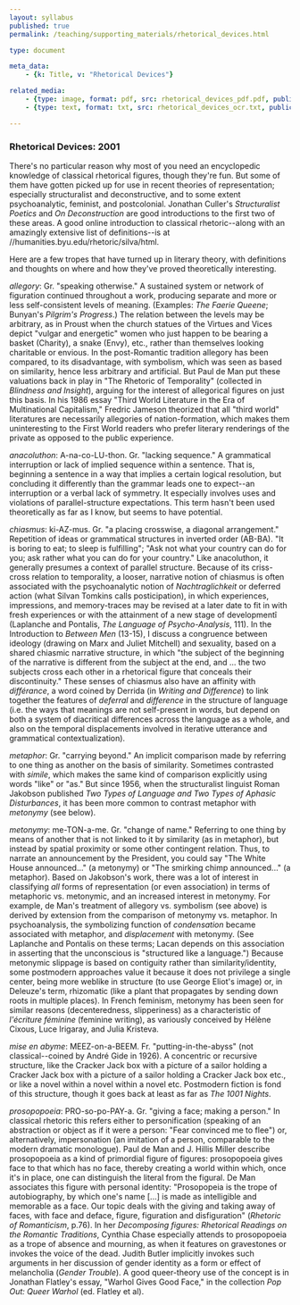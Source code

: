 ```yaml
---
layout: syllabus
published: true
permalink: /teaching/supporting_materials/rhetorical_devices.html

type: document

meta_data:
    - {k: Title, v: "Rhetorical Devices"}

related_media:
    - {type: image, format: pdf, src: rhetorical_devices_pdf.pdf, public: true}
    - {type: text, format: txt, src: rhetorical_devices_ocr.txt, public: false}

---
```


### Rhetorical Devices: 2001

There's no particular reason why most of you need an encyclopedic knowledge of classical rhetorical figures, though they're fun. But some of them have gotten picked up for use in recent theories of representation; especially structuralist and deconstructive, and to some extent psychoanalytic, feminist, and postcolonial. Jonathan Culler's <i>Structuralist Poetics</i> and <i>On Deconstruction</i> are good introductions to the first two of these areas. A good online introduction to classical rhetoric--along with an amazingly extensive list of definitions--is at //humanities.byu.edu/rhetoric/silva/html. 

Here are a few tropes that have turned up in literary theory, with definitions and thoughts on where and how they've proved theoretically interesting.

<i>allegory</i>: Gr. "speaking otherwise." A sustained system or network of figuration continued throughout a work, producing separate and more or less self-consistent levels of meaning. (Examples: <i>The Faerie Queene</i>; Bunyan's <i>Pilgrim's Progress</i>.) The relation between the levels may be arbitrary, as in Proust when the church statues of the Virtues and Vices depict "vulgar and energetic" women who just happen to be bearing a basket (Charity), a snake (Envy), etc., rather than themselves looking charitable or envious. In the post-Romantic tradition allegory has been compared, to its disadvantage, with symbolism, which was seen as based on similarity, hence less arbitrary and artificial. But Paul de Man put these valuations back in play in "The Rhetoric of Temporality" (collected in <i>Blindness and Insight</i>), arguing for the interest of allegorical figures on just this basis. In his 1986 essay "Third World Literature in the Era of Multinational Capitalism," Fredric Jameson theorized that all "third world" literatures are necessarily allegories of nation-formation, which makes them uninteresting to the First World readers who prefer literary renderings of the private as opposed to the public experience. 

<i>anacoluthon</i>: A-na-co-LU-thon. Gr. "lacking sequence." A grammatical interruption or lack of implied sequence within a sentence. That is, beginning a sentence in a way that implies a certain logical resolution, but concluding it differently than the grammar leads one to expect--an interruption or a verbal lack of symmetry. It especially involves uses and violations of parallel-structure expectations. This term hasn't been used theoretically as far as I know, but seems to have potential. 

<i>chiasmus</i>: ki-AZ-mus. Gr. "a placing crosswise, a diagonal arrangement." Repetition of ideas or grammatical structures in inverted order (AB-BA). "It is boring to eat; to sleep is fulfilling";  "Ask not what your country can do for you; ask rather what you can do for your country." Like anacoluthon, it generally presumes a context of parallel structure. Because of its criss-cross relation to temporality, a looser, narrative notion of chiasmus is often associated with the psychoanalytic notion of <i>Nachtraglichkeit</i> or deferred action (what Silvan Tomkins calls posticipation), in which experiences, impressions, and memory-traces may be revised at a later date to fit in with fresh experiences or with the attainment of a new stage of developmentî (Laplanche and Pontalis, <i>The Language of Psycho-Analysis</i>, 111). In the Introduction to <i>Between Men</i> (13-15), I discuss a congruence between ideology (drawing on Marx and Juliet Mitchell) and sexuality, based on a shared chiasmic narrative structure, in which "the subject of the beginning of the narrative is different from the subject at the end, and ... the two subjects cross each other in a rhetorical figure that conceals their discontinuity."  These senses of chiasmus also have an affinity with <i>différance</i>, a word coined by Derrida (in <i>Writing and Difference</i>) to link together the features of <i>deferral</i> and <i>difference</i> in the structure of language (i.e. the ways that meanings are not self-present in words, but depend on both a system of diacritical differences across the language as a whole, and also on the temporal displacements involved in iterative utterance and grammatical contextualization).

<i>metaphor</i>: Gr. "carrying beyond." An implicit comparison made by referring to one thing as another on the basis of similarity. Sometimes contrasted with <i>simile</i>, which makes the same kind of comparison explicitly using words "like" or "as." But since 1956, when the structuralist linguist Roman Jakobson published <i>Two Types of Language and Two Types of Aphasic Disturbances</i>, it has been more common to contrast metaphor with <i>metonymy</i> (see below).

<i>metonymy</i>: me-TON-a-me. Gr. "change of name." Referring to one thing by means of another that is not linked to it by similarity (as in metaphor), but instead by spatial proximity or some other contingent relation. Thus, to narrate an announcement by the President, you could say "The White House announced..." (a metonymy) or "The smirking chimp announced..." (a metaphor). Based on Jakobson's work, there was a lot of interest in classifying <i>all</i> forms of representation (or even association) in terms of metaphoric vs. metonymic, and an increased interest in metonymy. For example, de Man's treatment of allegory vs. symbolism (see above) is derived by extension from the comparison of metonymy vs. metaphor. In psychoanalysis, the symbolizing function of <i>condensation</i> became associated with metaphor, and <i>displacement</i> with metonymy. (See Laplanche and Pontalis on these terms; Lacan depends on this association in asserting that the unconscious is "structured like a language.")  Because metonymic slippage is based on contiguity rather than similarity/identity, some postmodern approaches value it because it does not privilege a single center, being more weblike in structure (to use George Eliot's image) or, in Deleuze's term, rhizomatic (like a plant that propagates by sending down roots in multiple places). In French feminism, metonymy has been seen for similar reasons (decenteredness, slipperiness) as a characteristic of <i>l'écriture féminine</i> (feminine writing), as variously conceived by Hélène Cixous, Luce Irigaray, and Julia Kristeva.

<i>mise en abyme</i>: MEEZ-on-a-BEEM. Fr. "putting-in-the-abyss" (not classical--coined by André Gide in 1926). A concentric or recursive structure, like the Cracker Jack box with a picture of a sailor holding a Cracker Jack box with a picture of a sailor holding a Cracker Jack box etc., or like a novel within a novel within a novel etc. Postmodern fiction is fond of this structure, though it goes back at least as far as <i>The 1001 Nights</i>.

<i>prosopopoeia</i>: PRO-so-po-PAY-a. Gr. "giving a face; making a person." In classical rhetoric this refers either to personification (speaking of an abstraction or object as if it were a person: "Fear convinced me to flee") or, alternatively, impersonation (an imitation of a person, comparable to the modern dramatic monologue). Paul de Man and J. Hillis Miller describe prosopopoeia as a kind of primordial figure of figures: prosopopoeia gives face to that which has no face, thereby creating a world within which, once it's in place, one can distinguish the literal from the figural. De Man associates this figure with personal identity: "Prosopopeia is the trope of autobiography, by which one's name [...] is made as intelligible and memorable as a face. Our topic deals with the giving and taking away of faces, with face and deface, figure, figuration and disfiguration" (<i>Rhetoric of Romanticism</i>, p.76). In her <i>Decomposing figures: Rhetorical Readings on the Romantic Traditions</i>, Cynthia Chase especially attends to prosopopoeia as a trope of absence and mourning, as when it features on gravestones or invokes the voice of the dead. Judith Butler implicitly invokes such arguments in her discussion of gender identity as a form or effect of melancholia (<i>Gender Trouble</i>). A good queer-theory use of the concept is in Jonathan Flatley's essay, "Warhol Gives Good Face," in the collection <i>Pop Out: Queer Warhol</i> (ed. Flatley et al).